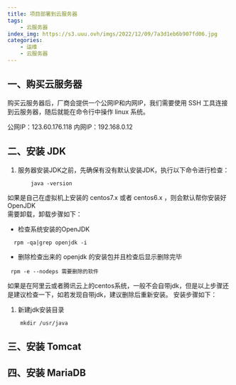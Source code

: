 ```yaml
---
title: 项目部署到云服务器
tags: 
    - 云服务器
index_img: https://s3.uuu.ovh/imgs/2022/12/09/7a3d1eb6b907fd06.jpg
categories:
    - 运维
    - 云服务器
---
```


## 一、购买云服务器

购买云服务器后，厂商会提供一个公网IP和内网IP，我们需要使用 SSH 工具连接到云服务器，随后就能在命令行中操作 linux 系统。 

公网IP：123.60.176.118
内网IP：192.168.0.12


## 二、安装 JDK

1. 服务器安装JDK之前，先确保有没有默认安装JDK，执行以下命令进行检查： 

    ```shell
        java -version
    ```

如果是自己在虚拟机上安装的 centos7.x 或者 centos6.x ，则会默认帮你安装好OpenJDK  
需要卸载，卸载步骤如下：

* 检查系统安装的OpenJDK

```shell
  rpm -qa|grep openjdk -i
```
* 删除检查出来的 openjdk 的安装包并且检查后显示删除完毕

```shell
 rpm -e --nodeps 需要删除的软件
```
如果是在阿里云或者腾讯云上的centos系统，一般不会自带jdk，但是以上步骤还是建议检查一下，如若发现自带jdk，建议删除后重新安装。
安装步骤如下：

1. 新建jdk安装目录

```shell
    mkdir /usr/java
```



## 三、安装 Tomcat

## 四、安装 MariaDB
